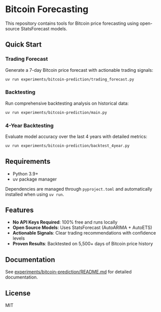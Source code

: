 # Bitcoin Forecasting

This repository contains tools for Bitcoin price forecasting using open-source StatsForecast models.

## Quick Start

### Trading Forecast

Generate a 7-day Bitcoin price forecast with actionable trading signals:

```bash
uv run experiments/bitcoin-prediction/trading_forecast.py
```

### Backtesting

Run comprehensive backtesting analysis on historical data:

```bash
uv run experiments/bitcoin-prediction/main.py
```

### 4-Year Backtesting

Evaluate model accuracy over the last 4 years with detailed metrics:

```bash
uv run experiments/bitcoin-prediction/backtest_4year.py
```

## Requirements

- Python 3.9+
- uv package manager

Dependencies are managed through `pyproject.toml` and automatically installed when using `uv run`.

## Features

- **No API Keys Required**: 100% free and runs locally
- **Open Source Models**: Uses StatsForecast (AutoARIMA + AutoETS)
- **Actionable Signals**: Clear trading recommendations with confidence levels
- **Proven Results**: Backtested on 5,500+ days of Bitcoin price history

## Documentation

See [experiments/bitcoin-prediction/README.md](experiments/bitcoin-prediction/README.md) for detailed documentation.

## License

MIT
